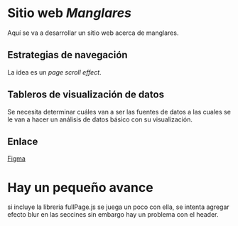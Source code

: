# Sitio web *Manglares*
Aquí se va a desarrollar un sitio web acerca de manglares.

## Estrategias de navegación
La idea es un *page scroll effect*.

## Tableros de visualización de datos
Se necesita determinar cuáles van a ser las fuentes de datos a las cuales se le van a hacer un análisis de datos básico con su visualización.

## Enlace
[Figma](https://www.figma.com/proto/nSLuDSJE7iXT3Ma43ZLpXy/Untitled?page-id=0%3A1&node-id=1-2&viewport=145%2C-102%2C0.19&t=pePdv822HLFldxCb-1&scaling=scale-down&content-scaling=fixed&starting-point-node-id=1%3A2)

# Hay un pequeño avance
si incluye la libreria fullPage.js se juega un poco con ella, se intenta agregar efecto blur en las seccines sin embargo hay un problema con el header.